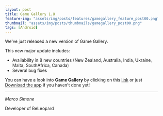 ```yaml
---
layout: post
title: Game Gallery 1.8
feature-img: "assets/img/posts/features/gamegallery_feature_post00.png"
thumbnail: "assets/img/posts/thumbnails/gamegallery_post00.png"
tags: [Android]
---
```


We've just released a new version of Game Gallery.

This new major update includes:

- Availability in 8 new countries (New Zealand, Australia, India, Ukraine, Malta, SouthAfrica, Canada)
- Several bug fixes

You can have a look into **Game Gallery** by clicking on this [link](https://beleopard.com//products/gamegallery) or just [Download the app](https://play.google.com/store/apps/details?id=com.game_gallery) if you haven't done yet!

---

_Marco Simone_

Developer of BeLeopard
